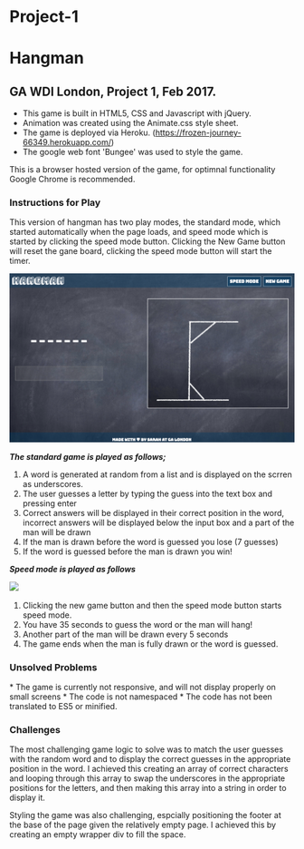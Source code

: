 # Project-1

<h1> Hangman</h1>
<h2> GA WDI London, Project 1, Feb 2017.</h2>



* This game is built in HTML5, CSS and Javascript with jQuery.
* Animation was created using the Animate.css style sheet.
* The game is deployed via Heroku. (https://frozen-journey-66349.herokuapp.com/)
* The google web font 'Bungee' was used to style the game.

This is a browser hosted version of the game, for optimnal functionality Google Chrome is recommended.

<h3> Instructions for Play</h3>
This version of hangman has two play modes, the standard mode, which started automatically when the page loads, and speed mode which is started by clicking the speed mode button. Clicking the New Game button will reset the gane board, clicking the speed mode button will start the timer.

![](images/start-screen.png)

***The standard game is played as follows;***

1. A word is generated at random from a list and is displayed on the scrren as underscores.
2. The user guesses a letter by typing the guess into the text box and pressing enter
3. Correct answers will be displayed in their correct position in the word, incorrect answers will be displayed below the input box and a part of the man will be drawn
4. If the man is drawn before the word is guessed you lose (7 guesses)
5. If the word is guessed before the man is drawn you win!

***Speed mode is played as follows***

![](images/speed-mode-game-play.png)

1. Clicking the new game button and then the speed mode button starts speed mode.
2. You have 35 seconds to guess the word or the man will hang!
3. Another part of the man will be drawn every 5 seconds
4. The game ends when the man is fully drawn or the word is guessed.



<h3>Unsolved Problems </h3>
* The game is currently not responsive, and will not display properly on small screens
* The code is not namespaced
* The code has not been translated to ES5 or minified.

<h3>Challenges </h3>
The most challenging game logic to solve was to match the user guesses with the random word and to display the correct guesses in the appropriate position in the word. I achieved this creating an array of correct characters and looping through this array to swap the underscores in the appropriate positions for the letters, and then making this array into a string in order to display it.

Styling the game was also challenging, espcially positioning the footer at the base of the page given the relatively empty page. I achieved this by creating an empty wrapper div to fill the space.
